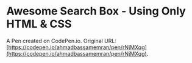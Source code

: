 # Awesome Search Box - Using Only HTML & CSS

A Pen created on CodePen.io. Original URL: [https://codepen.io/ahmadbassamemran/pen/rNjMXqg](https://codepen.io/ahmadbassamemran/pen/rNjMXqg).

